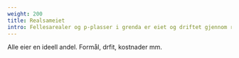 ```yaml
---
weight: 200
title: Realsameiet
intro: Fellesarealer og p-plasser i grenda er eiet og driftet gjennom realsameiet Huldra Økogrend Fellesareal, eller HØF.
---
```

Alle eier en ideell andel.
Formål, drfit, kostnader mm.
